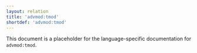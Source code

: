 ```yaml
---
layout: relation
title: 'advmod:tmod'
shortdef: 'advmod:tmod'
---
```


This document is a placeholder for the language-specific documentation
for `advmod:tmod`.
